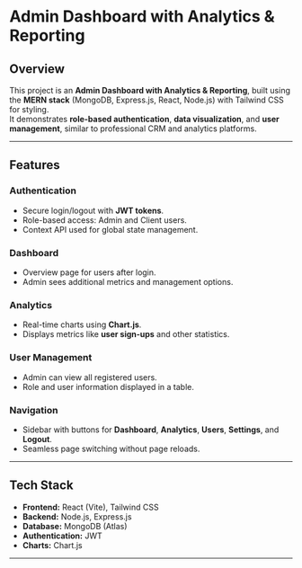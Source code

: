 # Admin Dashboard with Analytics & Reporting

## Overview
This project is an **Admin Dashboard with Analytics & Reporting**, built using the **MERN stack** (MongoDB, Express.js, React, Node.js) with Tailwind CSS for styling.  
It demonstrates **role-based authentication**, **data visualization**, and **user management**, similar to professional CRM and analytics platforms.

---

## Features

### Authentication
- Secure login/logout with **JWT tokens**.
- Role-based access: Admin and Client users.
- Context API used for global state management.

### Dashboard
- Overview page for users after login.
- Admin sees additional metrics and management options.

### Analytics
- Real-time charts using **Chart.js**.
- Displays metrics like **user sign-ups** and other statistics.

### User Management
- Admin can view all registered users.
- Role and user information displayed in a table.

### Navigation
- Sidebar with buttons for **Dashboard**, **Analytics**, **Users**, **Settings**, and **Logout**.
- Seamless page switching without page reloads.

---

## Tech Stack
- **Frontend:** React (Vite), Tailwind CSS  
- **Backend:** Node.js, Express.js  
- **Database:** MongoDB (Atlas)  
- **Authentication:** JWT  
- **Charts:** Chart.js  

---
